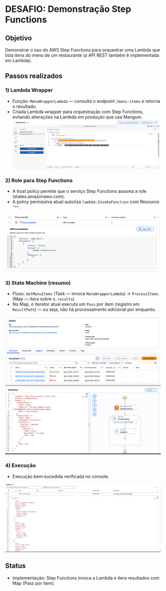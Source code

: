 

# DESAFIO: Demonstração Step Functions

## Objetivo
Demonstrar o uso do AWS Step Functions para orquestrar uma Lambda que lista itens do menu de um restaurante (a API REST também é implementada em Lambda).

## Passos realizados

### 1) Lambda Wrapper
- Função: `MenuWrapperLambda` — consulta o endpoint `/menu-items` e retorna o resultado.
- Criada Lambda wrapper para orquestração com Step Functions, evitando alterações na Lambda em produção que usa Mangum.
![alt text](./images/wrapperLambda.png.png)



### 2) Role para Step Functions
- A trust policy permite que o serviço Step Functions assuma a role (states.amazonaws.com).
- A policy permissiva atual autoriza `lambda:InvokeFunction` com Resource `"*"`.

![alt text](./images/LambdaRole.png)

### 3) State Machine (resumo)
- Fluxo: `GetMenuItems` (Task — invoca `MenuWrapperLambda`) → `ProcessItems` (Map — itera sobre `$.results`).
- No Map, o iterator atual executa um `Pass` por item (registro em `ResultPath`) — ou seja, não há processamento adicional por enquanto.

![alt text](./images/DemoListMenuMachine.png)
![alt text](./images/jsonStateMachine.png)

### 4) Execução
- Execução bem‑sucedida verificada no console.

![alt text](./images/executionSuccededStepFunction.png)


## Status
- Implementação: Step Functions invoca a Lambda e itera resultados com Map (Pass por item).